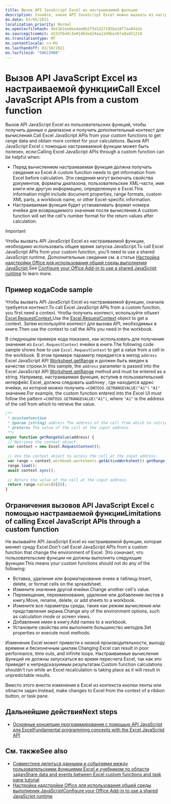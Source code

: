 ```yaml
---
title: Вызов API JavaScript Excel из настраиваемой функции
description: Узнайте, какие API JavaScript Excel можно вызвать из настраиваемой функции.
ms.date: 03/05/2021
localization_priority: Normal
ms.openlocfilehash: 4be1b1ee8ea4ae8b2f5d1d27195be18f7aa841da
ms.sourcegitcommit: d153f6d4c3e01d63ed24aa1349be16fa8ad51218
ms.translationtype: MT
ms.contentlocale: ru-RU
ms.lasthandoff: 03/10/2021
ms.locfileid: "50613908"
---
```

# <a name="call-excel-javascript-apis-from-a-custom-function"></a><span data-ttu-id="00486-103">Вызов API JavaScript Excel из настраиваемой функции</span><span class="sxs-lookup"><span data-stu-id="00486-103">Call Excel JavaScript APIs from a custom function</span></span>

<span data-ttu-id="00486-104">Вызов API JavaScript Excel из пользовательских функций, чтобы получить данные о диапазоне и получить дополнительный контекст для вычислений.</span><span class="sxs-lookup"><span data-stu-id="00486-104">Call Excel JavaScript APIs from your custom functions to get range data and obtain more context for your calculations.</span></span> <span data-ttu-id="00486-105">Вызов API JavaScript Excel с помощью настраиваемой функции может быть полезен, если:</span><span class="sxs-lookup"><span data-stu-id="00486-105">Calling Excel JavaScript APIs through a custom function can be helpful when:</span></span>

- <span data-ttu-id="00486-106">Перед вычислением настраиваемая функция должна получать сведения из Excel.</span><span class="sxs-lookup"><span data-stu-id="00486-106">A custom function needs to get information from Excel before calculation.</span></span> <span data-ttu-id="00486-107">Эти сведения могут включать свойства документов, форматы диапазона, пользовательские XML-части, имя книги или другую информацию, определенную в Excel.</span><span class="sxs-lookup"><span data-stu-id="00486-107">This information might include document properties, range formats, custom XML parts, a workbook name, or other Excel-specific information.</span></span>
- <span data-ttu-id="00486-108">Настраиваемая функция будет устанавливать формат номера ячейки для возвращаемого значения после вычисления.</span><span class="sxs-lookup"><span data-stu-id="00486-108">A custom function will set the cell's number format for the return values after calculation.</span></span>

> [!IMPORTANT]
> <span data-ttu-id="00486-109">Чтобы вызвать API JavaScript Excel из настраиваемой функции, необходимо использовать общее время запуска JavaScript.</span><span class="sxs-lookup"><span data-stu-id="00486-109">To call Excel JavaScript APIs from your custom function, you'll need to use a shared JavaScript runtime.</span></span> <span data-ttu-id="00486-110">Дополнительные сведения см. в статье [Настройка надстройки Office для использования общей среды выполнения JavaScript](../develop/configure-your-add-in-to-use-a-shared-runtime.md).</span><span class="sxs-lookup"><span data-stu-id="00486-110">See [Configure your Office Add-in to use a shared JavaScript runtime](../develop/configure-your-add-in-to-use-a-shared-runtime.md) to learn more.</span></span>

## <a name="code-sample"></a><span data-ttu-id="00486-111">Пример кода</span><span class="sxs-lookup"><span data-stu-id="00486-111">Code sample</span></span>

<span data-ttu-id="00486-112">Чтобы вызвать API JavaScript Excel из настраиваемой функции, сначала требуется контекст.</span><span class="sxs-lookup"><span data-stu-id="00486-112">To call Excel JavaScript APIs from a custom function, you first need a context.</span></span> <span data-ttu-id="00486-113">Чтобы получить контекст, используйте объект [Excel.RequestContext.](/javascript/api/excel/excel.requestcontext)</span><span class="sxs-lookup"><span data-stu-id="00486-113">Use the [Excel.RequestContext](/javascript/api/excel/excel.requestcontext) object to get a context.</span></span> <span data-ttu-id="00486-114">Затем используйте контекст для вызова API, необходимых в книге.</span><span class="sxs-lookup"><span data-stu-id="00486-114">Then use the context to call the APIs you need in the workbook.</span></span>

<span data-ttu-id="00486-115">В следующем примере кода показано, как использовать для получения значения из `Excel.RequestContext` ячейки в книге.</span><span class="sxs-lookup"><span data-stu-id="00486-115">The following code sample shows how to use `Excel.RequestContext` to get a value from a cell in the workbook.</span></span> <span data-ttu-id="00486-116">В этом примере параметр передается в метод `address` Excel JavaScript API [Worksheet.getRange](/javascript/api/excel/excel.worksheet#getRange_address_) и должен быть введен в качестве строки.</span><span class="sxs-lookup"><span data-stu-id="00486-116">In this sample, the `address` parameter is passed into the Excel JavaScript API [Worksheet.getRange](/javascript/api/excel/excel.worksheet#getRange_address_) method and must be entered as a string.</span></span> <span data-ttu-id="00486-117">Например, настраиваемая функция, вступив в пользовательский интерфейс Excel, должна следовать шаблону , где находится адрес ячейки, из которой можно получить `=CONTOSO.GETRANGEVALUE("A1")` `"A1"` значение.</span><span class="sxs-lookup"><span data-stu-id="00486-117">For example, the custom function entered into the Excel UI must follow the pattern `=CONTOSO.GETRANGEVALUE("A1")`, where `"A1"` is the address of the cell from which to retrieve the value.</span></span>

```JavaScript
/**
 * @customfunction
 * @param {string} address The address of the cell from which to retrieve the value.
 * @returns The value of the cell at the input address.
 **/
async function getRangeValue(address) {
 // Retrieve the context object. 
 var context = new Excel.RequestContext();
 
 // Use the context object to access the cell at the input address. 
 var range = context.workbook.worksheets.getActiveWorksheet().getRange(address);
 range.load();
 await context.sync();
 
 // Return the value of the cell at the input address.
 return range.values[0][0];
}
```

## <a name="limitations-of-calling-excel-javascript-apis-through-a-custom-function"></a><span data-ttu-id="00486-118">Ограничения вызовов API JavaScript Excel с помощью настраиваемой функции</span><span class="sxs-lookup"><span data-stu-id="00486-118">Limitations of calling Excel JavaScript APIs through a custom function</span></span>

<span data-ttu-id="00486-119">Не вызывайте API JavaScript Excel из настраиваемой функции, которая меняет среду Excel.</span><span class="sxs-lookup"><span data-stu-id="00486-119">Don't call Excel JavaScript APIs from a custom function that change the environment of Excel.</span></span> <span data-ttu-id="00486-120">Это означает, что пользовательские функции не должны выполнять следующие функции:</span><span class="sxs-lookup"><span data-stu-id="00486-120">This means your custom functions should not do any of the following:</span></span>

- <span data-ttu-id="00486-121">Вставка, удаление или форматирование ячеек в таблицу.</span><span class="sxs-lookup"><span data-stu-id="00486-121">Insert, delete, or format cells on the spreadsheet.</span></span>
- <span data-ttu-id="00486-122">Измените значение другой ячейки.</span><span class="sxs-lookup"><span data-stu-id="00486-122">Change another cell's value.</span></span>
- <span data-ttu-id="00486-123">Перемещение, переименование, удаление или добавление листов в книгу.</span><span class="sxs-lookup"><span data-stu-id="00486-123">Move, rename, delete, or add sheets to a workbook.</span></span>
- <span data-ttu-id="00486-124">Измените все параметры среды, такие как режим вычисления или представления экрана.</span><span class="sxs-lookup"><span data-stu-id="00486-124">Change any of the environment options, such as calculation mode or screen views.</span></span>
- <span data-ttu-id="00486-125">Добавление имен в книгу.</span><span class="sxs-lookup"><span data-stu-id="00486-125">Add names to a workbook.</span></span>
- <span data-ttu-id="00486-126">Установите свойства или выполните большинство методов.</span><span class="sxs-lookup"><span data-stu-id="00486-126">Set properties or execute most methods.</span></span>

<span data-ttu-id="00486-127">Изменение Excel может привести к низкой производительности, выходу времени и бесконечным циклам.</span><span class="sxs-lookup"><span data-stu-id="00486-127">Changing Excel can result in poor performance, time outs, and infinite loops.</span></span> <span data-ttu-id="00486-128">Настраиваемые вычисления функций не должны запускаться во время пересчета Excel, так как это приведет к непредсказуемым результатам.</span><span class="sxs-lookup"><span data-stu-id="00486-128">Custom function calculations shouldn't run while an Excel recalculation is taking place as it will result in unpredictable results.</span></span>

<span data-ttu-id="00486-129">Вместо этого внести изменения в Excel из контекста кнопки ленты или области задач.</span><span class="sxs-lookup"><span data-stu-id="00486-129">Instead, make changes to Excel from the context of a ribbon button, or task pane.</span></span>

## <a name="next-steps"></a><span data-ttu-id="00486-130">Дальнейшие действия</span><span class="sxs-lookup"><span data-stu-id="00486-130">Next steps</span></span>

- [<span data-ttu-id="00486-131">Основные концепции программирования с помощью API JavaScript для Excel</span><span class="sxs-lookup"><span data-stu-id="00486-131">Fundamental programming concepts with the Excel JavaScript API</span></span>](../reference/overview/excel-add-ins-reference-overview.md)

## <a name="see-also"></a><span data-ttu-id="00486-132">См. также</span><span class="sxs-lookup"><span data-stu-id="00486-132">See also</span></span>

- [<span data-ttu-id="00486-133">Совместное делиться данными и событиями между пользовательскими функциями Excel и учебником по области задач</span><span class="sxs-lookup"><span data-stu-id="00486-133">Share data and events between Excel custom functions and task pane tutorial</span></span>](../tutorials/share-data-and-events-between-custom-functions-and-the-task-pane-tutorial.md)
- [<span data-ttu-id="00486-134">Настройка надстройки Office для использования общей среды выполнения JavaScript</span><span class="sxs-lookup"><span data-stu-id="00486-134">Configure your Office Add-in to use a shared JavaScript runtime</span></span>](../develop/configure-your-add-in-to-use-a-shared-runtime.md)
